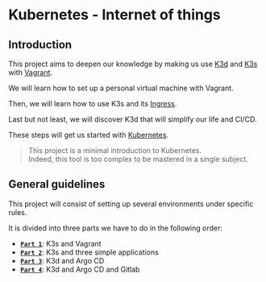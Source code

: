 # Kubernetes - Internet of things

## Introduction
This project aims to deepen our knowledge by making us use [K3d](https://k3d.io) and [K3s](https://k3s.io) with [Vagrant](https://www.vagrantup.com/).

We will learn how to set up a personal virtual machine with Vagrant. 

Then, we will learn how to use K3s and its [Ingress](https://kubernetes.io/docs/concepts/services-networking/ingress/). 

Last but not least, we will discover K3d that will simplify our life and CI/CD.

These steps will get us started with [Kubernetes](https://kubernetes.io/).

> This project is a minimal introduction to Kubernetes.</br>
> Indeed, this tool is too complex to be mastered in a single subject.

## General guidelines

This project will consist of setting up several environments under specific rules.

It is divided into three parts we have to do in the following order:
- **[`Part 1`](https://github.com/amirmahla/DevOps-Kubernetes/tree/main/p1)**: K3s and Vagrant
- **[`Part 2`](https://github.com/amirmahla/DevOps-Kubernetes/tree/main/p2)**: K3s and three simple applications
- **[`Part 3`](https://github.com/amirmahla/DevOps-Kubernetes/tree/main/p3)**: K3d and Argo CD
- **[`Part 4`](https://github.com/amirmahla/DevOps-Kubernetes/tree/main/p4)**: K3d and Argo CD and Gitlab
